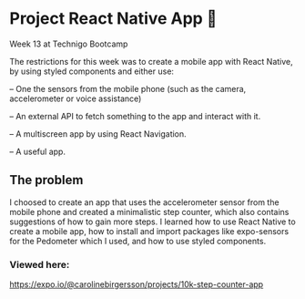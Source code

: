 # Project React Native App 📱

Week 13 at Technigo Bootcamp

The restrictions for this week was to create a mobile app with React Native, by using styled components and either use:

– One the sensors from the mobile phone (such as the camera, accelerometer or voice assistance)

– An external API to fetch something to the app and interact with it.

– A multiscreen app by using React Navigation.

– A useful app. 

## The problem

I choosed to create an app that uses the accelerometer sensor from the mobile phone and created a minimalistic step counter, which also contains suggestions of how to gain more steps. I learned how to use React Native to create a mobile app, how to install and import packages like expo-sensors for the Pedometer which I used, and how to use styled components. 

### Viewed here:

https://expo.io/@carolinebirgersson/projects/10k-step-counter-app
